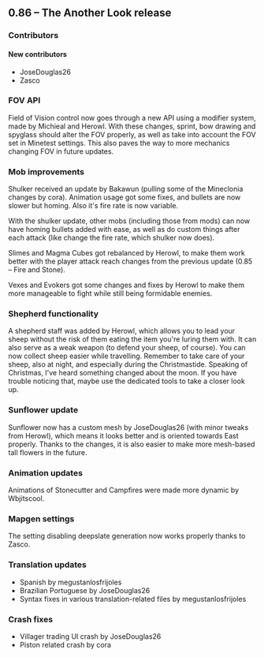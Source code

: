 ## 0.86 – The Another Look release

### Contributors
#### New contributors
* JoseDouglas26
* Zasco

### FOV API
Field of Vision control now goes through a new API using a modifier system, made by Michieal and Herowl. With these changes, sprint, bow drawing and spyglass should alter the FOV properly, as well as take into account the FOV set in Minetest settings. This also paves the way to more mechanics changing FOV in future updates.

### Mob improvements
Shulker received an update by Bakawun (pulling some of the Mineclonia changes by cora). Animation usage got some fixes, and bullets are now slower but homing. Also it's fire rate is now variable.

With the shulker update, other mobs (including those from mods) can now have homing bullets added with ease, as well as do custom things after each attack (like change the fire rate, which shulker now does).

Slimes and Magma Cubes got rebalanced by Herowl, to make them work better with the player attack reach changes from the previous update (0.85 – Fire and Stone).

Vexes and Evokers got some changes and fixes by Herowl to make them more manageable to fight while still being formidable enemies.

### Shepherd functionality
A shepherd staff was added by Herowl, which allows you to lead your sheep without the risk of them eating the item you're luring them with. It can also serve as a weak weapon (to defend your sheep, of course). You can now collect sheep easier while travelling. Remember to take care of your sheep, also at night, and especially during the Christmastide. Speaking of Christmas, I've heard something changed about the moon. If you have trouble noticing that, maybe use the dedicated tools to take a closer look up.

### Sunflower update
Sunflower now has a custom mesh by JoseDouglas26 (with minor tweaks from Herowl), which means it looks better and is oriented towards East properly. Thanks to the changes, it is also easier to make more mesh-based tall flowers in the future.

### Animation updates
Animations of Stonecutter and Campfires were made more dynamic by Wbjitscool.

### Mapgen settings
The setting disabling deepslate generation now works properly thanks to Zasco.

### Translation updates
* Spanish by megustanlosfrijoles
* Brazilian Portuguese by JoseDouglas26
* Syntax fixes in various translation-related files by megustanlosfrijoles

### Crash fixes
* Villager trading UI crash by JoseDouglas26
* Piston related crash by cora
